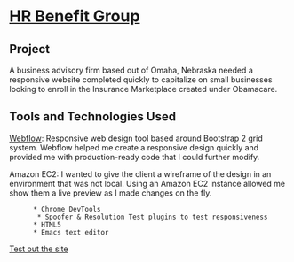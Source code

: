 [HR Benefit Group](http://hrbenefitgroup.com) 
==============================

Project
---------------------
A business advisory firm based out of Omaha, Nebraska needed a responsive website completed quickly to capitalize on small businesses looking to enroll in the Insurance Marketplace created under Obamacare. 

Tools and Technologies Used
------------------------------------
[Webflow](http://webflow.com): Responsive web design tool based around Bootstrap 2 grid system. Webflow helped me create a responsive design quickly and provided me with production-ready code that I could further modify. 

Amazon EC2: I wanted to give the client a wireframe of the design in an environment that was not local. Using an Amazon EC2 instance allowed me show them a live preview as I made changes on the fly.

          * Chrome DevTools
           * Spoofer & Resolution Test plugins to test responsiveness
          * HTML5
          * Emacs text editor
          
          

[Test out the site](http://hrbenefitgroup.com)
